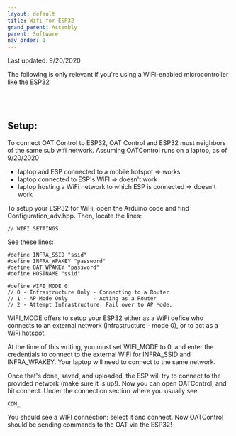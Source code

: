 ```yaml
---
layout: default
title: Wifi for ESP32
grand_parent: Assembly
parent: Software
nav_order: 1
---
```


Last updated: 9/20/2020

The following is only relevant if you're using a WiFi-enabled microcontroller like the ESP32

<br><br>
## Setup:

To connect OAT Control to ESP32, OAT Control and ESP32 must neighbors of the same sub wifi network. Assuming OATControl runs on a laptop, as of 9/20/2020

- laptop and ESP connected to a mobile hotspot => works
- laptop connected to ESP's WiFI => doesn't work
- laptop hosting a WiFi network to which ESP is connected => doesn't work


To setup your ESP32 for WiFi, open the Arduino code and find Configuration_adv.hpp. Then, locate the lines:

	// WIFI SETTINGS
  
See these lines: 

	#define INFRA_SSID "ssid"
	#define INFRA_WPAKEY "password"
	#define OAT_WPAKEY "password"
	#define HOSTNAME "ssid"

	#define WIFI_MODE 0
	// 0 - Infrastructure Only - Connecting to a Router
	// 1 - AP Mode Only        - Acting as a Router
	// 2 - Attempt Infrastructure, Fail over to AP Mode.


WIFI_MODE offers to setup your ESP32 either as a WiFi defice who connects to an external network (Infrastructure - mode 0), or to act as a WiFi hotspot. 

At the time of this writing, you must set WIFI_MODE to 0, and enter the credentials to connect to the external WiFi for INFRA_SSID and INFRA_WPAKEY. Your laptop will need to connect to the same network. 



Once that's done, saved, and uploaded, the ESP will try to connect to the provided network (make sure it is up!). Now you can open OATControl, and hit connect. 
Under the connection section where you usually see 

	COM_
You should see a WIFI connection: select it and connect. 
Now OATControl should be sending commands to the OAT via the ESP32! 
